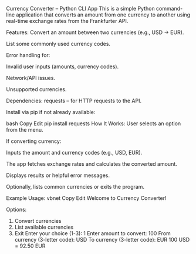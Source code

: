  Currency Converter – Python CLI App
This is a simple Python command-line application that converts an amount from one currency to another using real-time exchange rates from the Frankfurter API.

 Features:
Convert an amount between two currencies (e.g., USD → EUR).

List some commonly used currency codes.

Error handling for:

Invalid user inputs (amounts, currency codes).

Network/API issues.

Unsupported currencies.

 Dependencies:
requests – for HTTP requests to the API.

Install via pip if not already available:

bash
Copy
Edit
pip install requests
 How It Works:
User selects an option from the menu.

If converting currency:

Inputs the amount and currency codes (e.g., USD, EUR).

The app fetches exchange rates and calculates the converted amount.

Displays results or helpful error messages.

Optionally, lists common currencies or exits the program.

 Example Usage:
vbnet
Copy
Edit
Welcome to Currency Converter!

Options:
1. Convert currencies
2. List available currencies
3. Exit
Enter your choice (1-3): 1
Enter amount to convert: 100
From currency (3-letter code): USD
To currency (3-letter code): EUR
100 USD = 92.50 EUR
